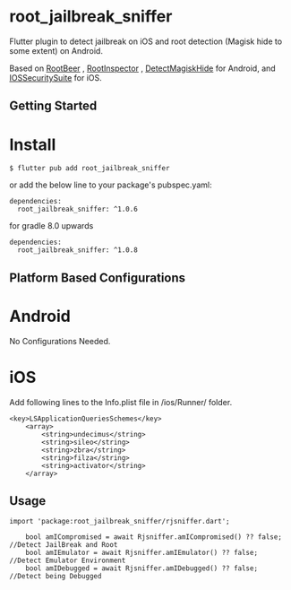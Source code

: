 # root_jailbreak_sniffer


Flutter plugin to detect jailbreak on iOS and root detection (Magisk hide to some extent) on Android.

Based on
[RootBeer](https://github.com/scottyab/rootbeer) ,
[RootInspector](https://github.com/devadvance/rootinspector) ,
[DetectMagiskHide](https://github.com/darvincisec/DetectMagiskHide)
for Android,
and
[IOSSecuritySuite](https://github.com/securing/IOSSecuritySuite)
for iOS.

## Getting Started

# Install
```
$ flutter pub add root_jailbreak_sniffer

```

or add the below line to your package's pubspec.yaml:

```
dependencies:
  root_jailbreak_sniffer: ^1.0.6

```
for gradle 8.0 upwards
```
dependencies:
  root_jailbreak_sniffer: ^1.0.8

```

## Platform Based Configurations

# Android
No Configurations Needed.

# iOS
Add following lines to the Info.plist file in /ios/Runner/ folder.

```
<key>LSApplicationQueriesSchemes</key>
    <array>
        <string>undecimus</string>
        <string>sileo</string>
        <string>zbra</string>
        <string>filza</string>
        <string>activator</string>
    </array>

```

## Usage

```
import 'package:root_jailbreak_sniffer/rjsniffer.dart';

    bool amICompromised = await Rjsniffer.amICompromised() ?? false;     //Detect JailBreak and Root
    bool amIEmulator = await Rjsniffer.amIEmulator() ?? false;           //Detect Emulator Environment
    bool amIDebugged = await Rjsniffer.amIDebugged() ?? false;           //Detect being Debugged

```

